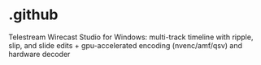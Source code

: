 # .github
Telestream Wirecast Studio for Windows: multi-track timeline with ripple, slip, and slide edits + gpu-accelerated encoding (nvenc/amf/qsv) and hardware decoder
